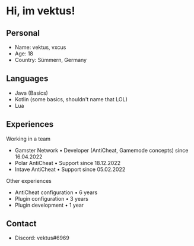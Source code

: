 # Hi, im vektus!

## Personal
- Name: vektus, vxcus
- Age: 18
- Country: Sümmern, Germany

## Languages 
- Java (Basics)
- Kotlin (some basics, shouldn't name that LOL)
- Lua 

## Experiences

Working in a team
- Gamster Network • Developer (AntiCheat, Gamemode concepts) since 16.04.2022
- Polar AntiCheat • Support since 18.12.2022
- Intave AntiCheat • Support since 05.02.2022

Other experiences
- AntiCheat configuration • 6 years
- Plugin configuration • 3 years
- Plugin development • 1 year

## Contact
- Discord: vektus#6969
